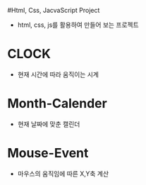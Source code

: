 #Html, Css, JacvaScript Project  
- html, css, js를 활용하여 만들어 보는 프로젝트 

# CLOCK 
- 현재 시간에 따라 움직이는 시계 

# Month-Calender 
- 현재 날짜에 맞춘 캘린더 

# Mouse-Event
- 마우스의 움직임에 따른 X,Y축 계산 
